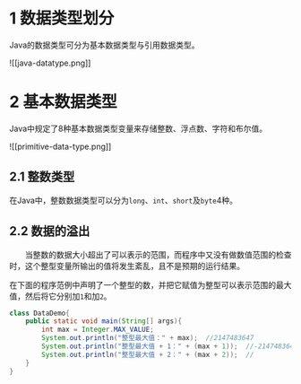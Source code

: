 # 1 数据类型划分

Java的数据类型可分为基本数据类型与引用数据类型。

![[java-datatype.png]]

# 2 基本数据类型

Java中规定了8种基本数据类型变量来存储整数、浮点数、字符和布尔值。

![[primitive-data-type.png]]

## 2.1 整数类型

在Java中，整数数据类型可以分为`long`、`int`、`short`及`byte`4种。

## 2.2 数据的溢出

&emsp;&emsp;当整数的数据大小超出了可以表示的范围，而程序中又没有做数值范围的检查时，这个整型变量所输出的值将发生紊乱，且不是预期的运行结果。

在下面的程序范例中声明了一个整型的数，并把它赋值为整型可以表示范围的最大值，然后将它分别加`1`和加`2`。

```java
class DataDemo{
	public static void main(String[] args){
		int max = Integer.MAX_VALUE;
		System.out.println("整型最大值：" + max);  //2147483647
		System.out.println("整型最大值 + 1：" + (max + 1));  //-2147483648
		System.out.println("整型最大值 + 2：" + (max + 2));  //
	}
}
```














